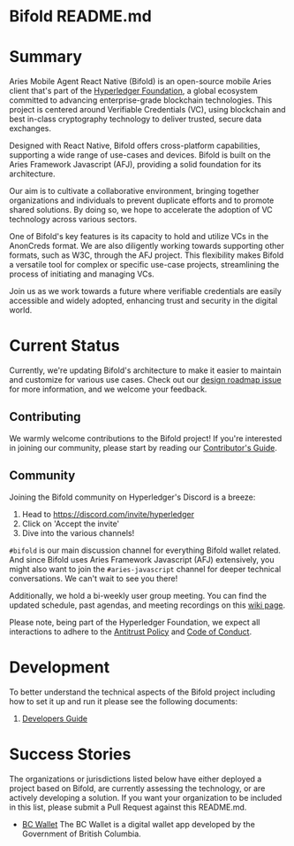 # Bifold README.md

# Summary

Aries Mobile Agent React Native (Bifold) is an open-source mobile Aries client that's part of the [Hyperledger Foundation](https://www.hyperledger.org/), a global ecosystem committed to advancing enterprise-grade blockchain technologies. This project is centered around Verifiable Credentials (VC), using blockchain and best in-class cryptography technology to deliver trusted, secure data exchanges.

Designed with React Native, Bifold offers cross-platform capabilities, supporting a wide range of use-cases and devices. Bifold is built on the Aries Framework Javascript (AFJ), providing a solid foundation for its architecture.

Our aim is to cultivate a collaborative environment, bringing together organizations and individuals to prevent duplicate efforts and to promote shared solutions. By doing so, we hope to accelerate the adoption of VC technology across various sectors.

One of Bifold's key features is its capacity to hold and utilize VCs in the AnonCreds format. We are also diligently working towards supporting other formats, such as W3C, through the AFJ project. This flexibility makes Bifold a versatile tool for complex or specific use-case projects, streamlining the process of initiating and managing VCs.

Join us as we work towards a future where verifiable credentials are easily accessible and widely adopted, enhancing trust and security in the digital world.

# Current Status


Currently, we're updating Bifold's architecture to make it easier to maintain and customize for various use cases. Check out our [design roadmap issue](https://github.com/hyperledger/aries-mobile-agent-react-native/issues/754) for more information, and we welcome your feedback.

## Contributing

We warmly welcome contributions to the Bifold project! If you're interested in joining our community, please start by reading our [Contributor's Guide](./CONTRIBUTING).

## Community

Joining the Bifold community on Hyperledger's Discord is a breeze:

1. Head to https://discord.com/invite/hyperledger
2. Click on 'Accept the invite'
3. Dive into the various channels!

`#bifold` is our main discussion channel for everything Bifold wallet related. And since Bifold uses Aries Framework Javascript (AFJ) extensively, you might also want to join the `#aries-javascript` channel for deeper technical conversations. We can't wait to see you there!

Additionally, we hold a bi-weekly user group meeting. You can find the updated schedule, past agendas, and meeting recordings on this [wiki page](https://wiki.hyperledger.org/display/ARIES/Aries+Bifold+User+Group).

Please note, being part of the Hyperledger Foundation, we expect all interactions to adhere to the [Antitrust Policy](https://wiki.hyperledger.org/download/attachments/29034696/Antitrustnotice.png?version=1&modificationDate=1581695654000&api=v2) and [Code of Conduct](https://wiki.hyperledger.org/display/HYP/Hyperledger+Code+of+Conduct).

# Development

To better understand the technical aspects of the Bifold project including how to set it up and run it please see the following documents:

1. [Developers Guide](./DEVELOPER.md)

# Success Stories

The organizations or jurisdictions listed below have either deployed a project based on Bifold, are currently assessing the technology, or are actively developing a solution. If you want your organization to be included in this list, please submit a Pull Request against this README.md.

- [BC Wallet](https://apps.apple.com/us/app/bc-wallet/id1587380443)
  The BC Wallet is a digital wallet app developed by the Government of British Columbia.
